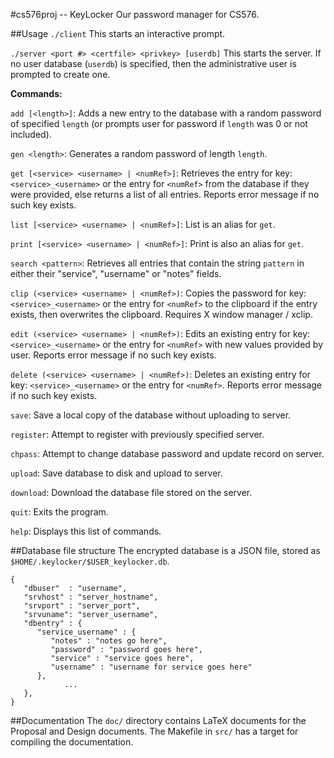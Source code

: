 #cs576proj -- KeyLocker
Our password manager for CS576.

##Usage
`./client` This starts an interactive prompt.

`./server <port #> <certfile> <privkey> [userdb]` This starts the server. If no user database (`userdb`) is specified, then the administrative user is prompted to create one.

**Commands:**

`add [<length>]`: 	Adds a new entry to the database with a random password of specified `length` (or prompts user for password if `length` was 0 or not included).

`gen <length>`:   Generates a random password of length `length`.

`get [<service> <username> | <numRef>]`:    Retrieves the entry for key: `<service>_<username>` or the entry for `<numRef>` from the database if they were provided, else returns a list of all entries. Reports error message if no such key exists.

`list [<service> <username> | <numRef>]`:   List is an alias for `get`.

`print [<service> <username> | <numRef>]`:   Print is also an alias for `get`.

`search <pattern>`:    Retrieves all entries that contain the string `pattern` in either their "service", "username" or "notes" fields.

`clip (<service> <username> | <numRef>)`:	Copies the password for key: `<service>_<username>` or the entry for `<numRef>` to the clipboard if the entry exists, then overwrites the clipboard. Requires X window manager / xclip.

`edit (<service> <username> | <numRef>)`:	 Edits an existing entry for key: `<service>_<username>` or the entry for `<numRef>` with new values provided by user. Reports error message if no such key exists.

`delete (<service> <username> | <numRef>)`: Deletes an existing entry for key: `<service>_<username>` or the entry for `<numRef>`. Reports error message if no such key exists.

`save`:         Save a local copy of the database without uploading to server.

`register`:     Attempt to register with previously specified server.

`chpass`:       Attempt to change database password and update record on server.

`upload`:       Save database to disk and upload to server.

`download`:     Download the database file stored on the server.

`quit`: Exits the program.

`help`: Displays this list of commands.

##Database file structure
The encrypted database is a JSON file, stored as `$HOME/.keylocker/$USER_keylocker.db`.

```
{
   "dbuser"  : "username",
   "srvhost" : "server_hostname",
   "srvport" : "server_port",
   "srvuname": "server_username",
   "dbentry" : {
      "service_username" : {
         "notes" : "notes go here",
         "password" : "password goes here",
         "service" : "service goes here",
         "username" : "username for service goes here"
      },
			...
   },
}
```

##Documentation
The `doc/` directory contains LaTeX documents for the Proposal and Design documents. The Makefile in `src/` has a target for compiling the documentation.

